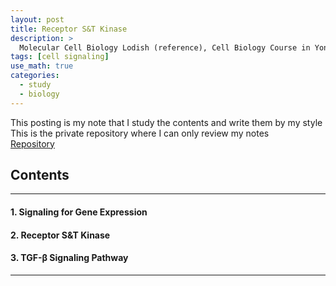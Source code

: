 ```yaml
---
layout: post
title: Receptor S&T Kinase
description: >
  Molecular Cell Biology Lodish (reference), Cell Biology Course in Yonsei (reference)
tags: [cell signaling]
use_math: true
categories:
  - study
  - biology
---
```

This posting is my note that I study the contents and write them by my style <br>
This is the private repository where I can only review my notes<br>
[Repository](https://github.com/hyun-jin891/hidden-post-hyunjin891-github-blog/blob/master/_posts/study/biology/2023-04-16-Receptor-S&T-Kinase.md)

## Contents
------
#### 1. Signaling for Gene Expression
#### 2. Receptor S&T Kinase
#### 3. TGF-β Signaling Pathway
-----
